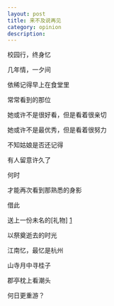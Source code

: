```yaml
---
layout: post
title: 来不及说再见
category: opinion
description: 
---
```



校园行，终身忆

几年情，一夕间

依稀记得早上在食堂里

常常看到的那位

她或许不是很好看，但是看着很亲切

她或许不是最优秀，但是看着很努力

不知姑娘是否还记得

有人留意许久了

何时

才能再次看到那熟悉的身影

借此

送上一份未名的[礼物] [1]

以祭奠逝去的时光


江南忆，最忆是杭州

山寺月中寻桂子

郡亭枕上看潮头

何日更重游？


[1]: http://linzhi.github.io/about/
